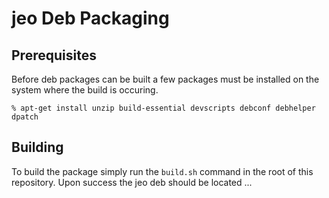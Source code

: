 # jeo Deb Packaging

## Prerequisites

Before deb packages can be built a few packages must be installed on the system
where the build is occuring.

    % apt-get install unzip build-essential devscripts debconf debhelper dpatch 

## Building

To build the package simply run the `build.sh` command in the root of this 
repository. Upon success the jeo deb should be located ...


